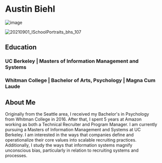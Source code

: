 # Austin Biehl

![image]([https://drive.google.com/file/d/1W8x9wNrATp_ajdCr49qB8q95UmHYe3YL/view?usp=sharing])

![20210901_ISchoolPortraits_bhs_107](https://user-images.githubusercontent.com/90428224/191388842-dd7c6203-9a44-4412-8cfd-22bcbb83ea66.jpg)


## Education
### UC Berkeley | Masters of Information Management and Systems
### Whitman College | Bachelor of Arts, Psychology | Magna Cum Laude

## About Me
Originally from the Seattle area, I received my 
Bachelor's in Psychology from Whitman College in 2016. After that, I spent 
5 years at Amazon working as both a Technical Recruiter and Program 
Manager.  I am currently pursuing a Masters of Information Management and 
Systems at UC Berkeley. I am interested in the ways that companies define and 
operationalize their core values into scalable recruiting practices. 
Additionally, I study the ways that information systems magnify 
unconscious bias, particularly in relation to recruiting systems and 
processes.
